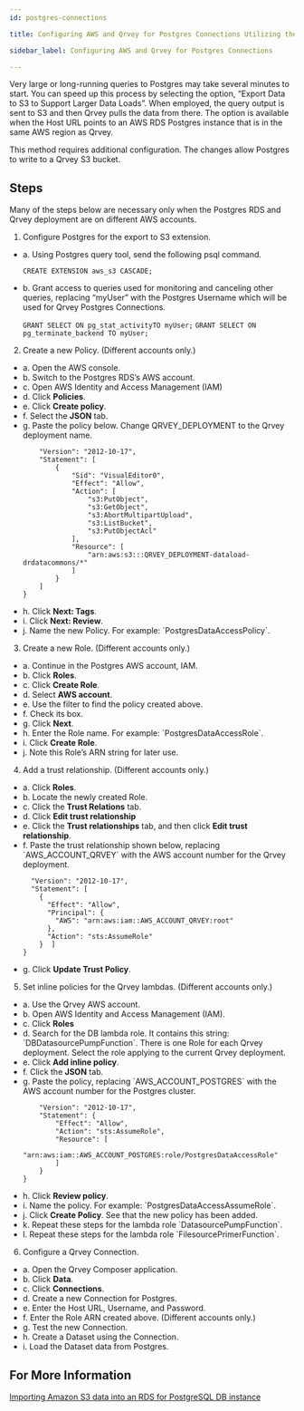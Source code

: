 ```yaml
---
id: postgres-connections

title: Configuring AWS and Qrvey for Postgres Connections Utilizing the Export to S3 Method

sidebar_label: Configuring AWS and Qrvey for Postgres Connections

---
```


<div>
Very large or long-running queries to Postgres may take several minutes to start. You can speed up this process by selecting the option, “Export Data to S3 to Support Larger Data Loads”.  When employed, the query output is sent to S3 and then Qrvey pulls the data from there.  The option is available when the Host URL points to an AWS RDS Postgres instance that is in the same AWS region as Qrvey.

This method requires additional configuration.  The changes allow Postgres to write to a Qrvey S3 bucket.

## Steps

Many of the steps below are necessary only when the Postgres RDS and Qrvey deployment are on different AWS accounts.

1. Configure Postgres for the export to S3 extension.
<ul style={{listStyle: 'none', marginLeft: '20px'}}>
<li>a. Using Postgres query tool, send the following psql command.</li>

`CREATE EXTENSION aws_s3 CASCADE;`

<li>b. Grant access to queries used for monitoring and canceling other queries, replacing “myUser” with the Postgres Username which will be used for Qrvey Postgres Connections.</li>

`GRANT SELECT ON pg_stat_activityTO myUser;`
`GRANT SELECT ON pg_terminate_backend TO myUser;`
</ul>


2. Create a new Policy.  (Different accounts only.)
<ul style={{listStyle: 'none', marginLeft: '20px'}}>
<li>a. Open the AWS console.</li>
<li>b. Switch to the Postgres RDS’s AWS account.</li>
<li>c. Open AWS Identity and Access Management (IAM)</li>
<li>d. Click <b>Policies</b>.</li>
<li>e. Click <b>Create policy</b>.</li>
<li>f. Select the <b>JSON</b> tab.</li>
<li>g. Paste the policy below. Change QRVEY_DEPLOYMENT to the Qrvey deployment name.</li>

```{
    "Version": "2012-10-17",
    "Statement": [
        {
            "Sid": "VisualEditor0",
            "Effect": "Allow",
            "Action": [
                "s3:PutObject",
                "s3:GetObject",
                "s3:AbortMultipartUpload",
                "s3:ListBucket",
                "s3:PutObjectAcl"
            ],
            "Resource": [
                "arn:aws:s3:::QRVEY_DEPLOYMENT-dataload-drdatacommons/*"
            ]
        }
    ]
}
```


<li>h. Click <b>Next: Tags</b>.</li>
<li>i. Click <b>Next: Review</b>.</li>
<li>j. Name the new Policy.  For example: `PostgresDataAccessPolicy`.</li>
</ul>

3. Create a new Role.  (Different accounts only.)
<ul style={{listStyle: 'none', marginLeft: '20px'}}>
<li>a. Continue in the Postgres AWS account, IAM.</li>
<li>b. Click <b>Roles</b>.</li>
<li>c. Click <b>Create Role</b>.</li>
<li>d. Select <b>AWS account</b>.</li>
<li>e. Use the filter to find the policy created above.</li>
<li>f. Check its box.</li>
<li>g. Click <b>Next</b>.</li>
<li>h. Enter the Role name.  For example: `PostgresDataAccessRole`.</li>
<li>i. Click <b>Create Role</b>.</li>
<li>j. Note this Role’s ARN string for later use.</li>
</ul>

4. Add a trust relationship.   (Different accounts only.)
<ul style={{listStyle: 'none', marginLeft: '20px'}}>
<li>a. Click <b>Roles</b>.</li>
<li>b. Locate the newly created Role.</li>
<li>c. Click the <b>Trust Relations</b> tab.</li>
<li>d. Click <b>Edit trust relationship</b></li>
<li>e. Click the <b>Trust relationships</b> tab, and then click <b>Edit trust relationship</b>.</li>
<li>f. Paste the trust relationship shown below, replacing `AWS_ACCOUNT_QRVEY` with the AWS account number for the Qrvey deployment.</li>

```{
  "Version": "2012-10-17",
  "Statement": [
    {
      "Effect": "Allow",
      "Principal": {
        "AWS": "arn:aws:iam::AWS_ACCOUNT_QRVEY:root"
      },
      "Action": "sts:AssumeRole"
    }  ]
}
```
<li>g. Click <b>Update Trust Policy</b>.</li>
</ul>

5. Set inline policies for the Qrvey lambdas.  (Different accounts only.)
<ul style={{listStyle: 'none', marginLeft: '20px'}}>
<li>a. Use the Qrvey AWS account.</li>
<li>b. Open AWS Identity and Access Management (IAM).</li>
<li>c. Click <b>Roles</b></li>
<li>d. Search for the DB lambda role.  It contains this string: `DBDatasourcePumpFunction`.  There is one Role for each Qrvey deployment.  Select the role applying to the current Qrvey deployment.</li>
<li>e. Click <b>Add inline policy</b>.</li>
<li>f. Click the <b>JSON</b> tab.</li>
<li>g. Paste the policy, replacing `AWS_ACCOUNT_POSTGRES` with the AWS account number for the Postgres cluster.</li>

```{
    "Version": "2012-10-17",
    "Statement": {
        "Effect": "Allow",
        "Action": "sts:AssumeRole",
        "Resource": [
            "arn:aws:iam::AWS_ACCOUNT_POSTGRES:role/PostgresDataAccessRole"
        ]
    }
}
```
<li>h. Click <b>Review policy</b>.</li>
<li>i. Name the policy.  For example: `PostgresDataAccessAssumeRole`.</li>
<li>j. Click <b>Create Policy</b>.  See that the new policy has been added.</li>
<li>k. Repeat these steps for the lambda role `DatasourcePumpFunction`.</li>
<li>l. Repeat these steps for the lambda role `FilesourcePrimerFunction`.</li>
</ul>

6. Configure a Qrvey Connection.
<ul style={{listStyle: 'none', marginLeft: '20px'}}>
<li>a. Open the Qrvey Composer application.</li>
<li>b. Click <b>Data</b>.</li>
<li>c. Click <b>Connections</b>.</li>
<li>d. Create a new Connection for Postgres.</li>
<li>e. Enter the Host URL, Username, and Password.</li>
<li>f. Enter the Role ARN created above.   (Different accounts only.)</li>
<li>g. Test the new Connection.</li>
<li>h. Create a Dataset using the Connection.  </li>
<li>i. Load the Dataset data from Postgres.</li>
</ul>


## For More Information
[Importing Amazon S3 data into an RDS for PostgreSQL DB instance](https://docs.aws.amazon.com/AmazonRDS/latest/UserGuide/USER_PostgreSQL.S3Import.html)



</div>